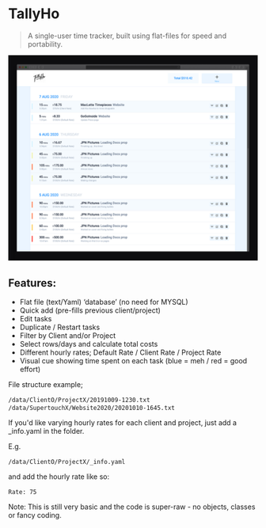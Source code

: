 # TallyHo
> A single-user time tracker, built using flat-files for speed and portability.

![Preview](https://raw.githubusercontent.com/sleggat/TallyHo/master/screenshot01.jpg)


## Features:
- Flat file (text/Yaml) ‘database’ (no need for MYSQL)
- Quick add (pre-fills previous client/project)
- Edit tasks
- Duplicate / Restart tasks
- Filter by Client and/or Project
- Select rows/days and calculate total costs
- Different hourly rates; Default Rate / Client Rate / Project Rate
- Visual cue showing time spent on each task (blue = meh / red = good effort)


File structure example;
```
/data/ClientO/ProjectX/20191009-1230.txt
/data/SupertouchX/Website2020/20201010-1645.txt
```

If you'd like varying hourly rates for each client and project, just add a \_info.yaml in the folder. 

E.g.

```
/data/ClientO/ProjectX/_info.yaml
```
and add the hourly rate like so:
```
Rate: 75
```



Note: This is still very basic and the code is super-raw - no objects, classes or fancy coding.
